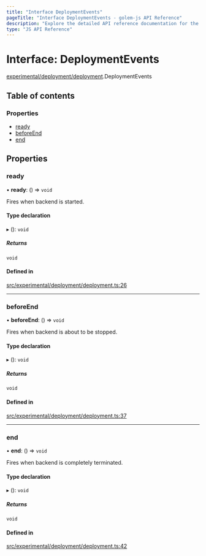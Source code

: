 ```yaml
---
title: "Interface DeploymentEvents"
pageTitle: "Interface DeploymentEvents - golem-js API Reference"
description: "Explore the detailed API reference documentation for the Interface DeploymentEvents within the golem-js SDK for the Golem Network."
type: "JS API Reference"
---
```

# Interface: DeploymentEvents

[experimental/deployment/deployment](../modules/experimental_deployment_deployment).DeploymentEvents

## Table of contents

### Properties

- [ready](experimental_deployment_deployment.DeploymentEvents#ready)
- [beforeEnd](experimental_deployment_deployment.DeploymentEvents#beforeend)
- [end](experimental_deployment_deployment.DeploymentEvents#end)

## Properties

### ready

• **ready**: () => `void`

Fires when backend is started.

#### Type declaration

▸ (): `void`

##### Returns

`void`

#### Defined in

[src/experimental/deployment/deployment.ts:26](https://github.com/golemfactory/golem-js/blob/570126bc/src/experimental/deployment/deployment.ts#L26)

___

### beforeEnd

• **beforeEnd**: () => `void`

Fires when backend is about to be stopped.

#### Type declaration

▸ (): `void`

##### Returns

`void`

#### Defined in

[src/experimental/deployment/deployment.ts:37](https://github.com/golemfactory/golem-js/blob/570126bc/src/experimental/deployment/deployment.ts#L37)

___

### end

• **end**: () => `void`

Fires when backend is completely terminated.

#### Type declaration

▸ (): `void`

##### Returns

`void`

#### Defined in

[src/experimental/deployment/deployment.ts:42](https://github.com/golemfactory/golem-js/blob/570126bc/src/experimental/deployment/deployment.ts#L42)
